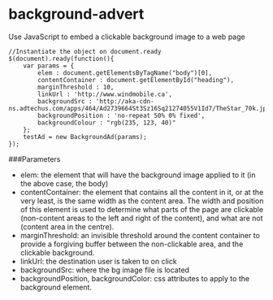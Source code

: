 background-advert
=================

Use JavaScript to embed a clickable background image to a web page

    //Instantiate the object on document.ready
    $(document).ready(function(){
        var params = {
            elem : document.getElementsByTagName("body")[0],
            contentContainer : document.getElementById("heading"),
            marginThreshold : 10,
            linkUrl : 'http://www.windmobile.ca',
            backgroundSrc : 'http://aka-cdn-ns.adtechus.com/apps/464/Ad2739664St3Sz16Sq21274055V1Id7/TheStar_70k.jpg',
            backgroundPosition : 'no-repeat 50% 0% fixed',
            backgroundColour : "rgb(235, 123, 40)"
        };
        testAd = new BackgroundAd(params);
    });

###Parameters
* elem: the element that will have the background image applied to it (in the above case, the body)
* contentContainer: the element that contains all the content in it, or at the very least, is the same width as the content area. The width and position of this element is used to determine what parts of the page are clickable (non-content areas to the left and right of the content), and what are not (content area in the centre).
*  marginThreshold: an invisible threshold around the content container to provide a forgiving buffer between the non-clickable area, and the clickable background.
*  linkUrl: the destination user is taken to on click
*  backgroundSrc: where the bg image file is located
*  backgroundPosition, backgroundColor: css attributes to apply to the background element.
